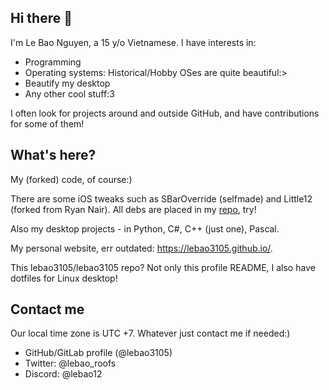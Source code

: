 ## Hi there 👋

I'm Le Bao Nguyen, a 15 y/o Vietnamese. I have interests in:

* Programming
* Operating systems: Historical/Hobby OSes are quite beautiful:>
* Beautify my desktop
* Any other cool stuff:3

I often look for projects around and outside GitHub, and have contributions for some of them!

## What's here?

My (forked) code, of course:)

There are some iOS tweaks such as SBarOverride (selfmade) and Little12 (forked from Ryan Nair). All debs are placed in my [repo](https://lebao3105.github.io/repo), try!

Also my desktop projects - in Python, C#, C++ (just one), Pascal.

My personal website, err outdated: https://lebao3105.github.io/.

This lebao3105/lebao3105 repo? Not only this profile README, I also have dotfiles for Linux desktop!

## Contact me

Our local time zone is UTC +7. Whatever just contact me if needed:)

* GitHub/GitLab profile (@lebao3105)
* Twitter: @lebao_roofs
* Discord: @lebao12
